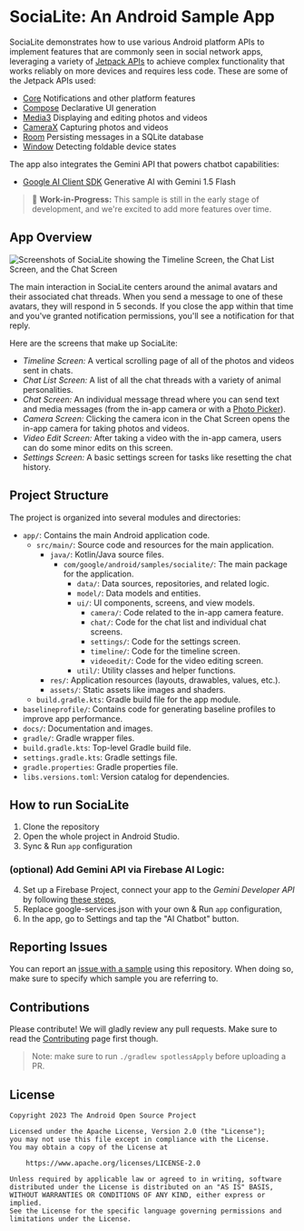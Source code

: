 # SociaLite: An Android Sample App

SociaLite demonstrates how to use various Android platform APIs to implement features that
are commonly seen in social network apps, leveraging a variety of
[Jetpack APIs](https://developer.android.com/jetpack/getting-started) to achieve complex
functionality that works reliably on more devices and requires less code. These are some of the
Jetpack APIs used:

 - [Core](https://developer.android.com/jetpack/androidx/releases/core) Notifications and other platform features
 - [Compose](https://developer.android.com/jetpack/androidx/releases/compose) Declarative UI generation
 - [Media3](https://developer.android.com/jetpack/androidx/releases/media3) Displaying and editing photos and videos
 - [CameraX](https://developer.android.com/jetpack/androidx/releases/camera) Capturing photos and videos
 - [Room](https://developer.android.com/jetpack/androidx/releases/room) Persisting messages in a SQLite database
 - [Window](https://developer.android.com/jetpack/androidx/releases/window) Detecting foldable device states

The app also integrates the Gemini API that powers chatbot capabilities:

 - [Google AI Client SDK](https://developer.android.com/ai/google-ai-client-sdk) Generative AI with Gemini 1.5 Flash


> 🚧 **Work-in-Progress:** This sample is still in the early stage of development, and we're excited to add more features over time.

## App Overview

![Screenshots of SociaLite showing the Timeline Screen, the Chat List Screen, and the Chat Screen](docs/images/screenshots.png "SociaLite screenshots")

The main interaction in SociaLite centers around the animal avatars and their associated chat
threads. When you send a message to one of these avatars, they will respond in 5 seconds. If you
close the app within that time and you've granted notification permissions, you'll see a
notification for that reply.

Here are the screens that make up SociaLite:

 - *Timeline Screen:* A vertical scrolling page of all of the photos and videos sent in chats.
 - *Chat List Screen:* A list of all the chat threads with a variety of animal personalities.
 - *Chat Screen:* An individual message thread where you can send text and media
    messages (from the in-app camera or with a
    [Photo Picker](https://developer.android.com/training/data-storage/shared/photopicker)).
 - *Camera Screen:* Clicking the camera icon in the Chat Screen opens the in-app camera for taking photos and videos.
 - *Video Edit Screen:* After taking a video with the in-app camera, users can do some minor edits on this screen.
 - *Settings Screen:* A basic settings screen for tasks like resetting the chat history.

## Project Structure

The project is organized into several modules and directories:

-   `app/`: Contains the main Android application code.
    -   `src/main/`: Source code and resources for the main application.
        -   `java/`: Kotlin/Java source files.
            -   `com/google/android/samples/socialite/`: The main package for the application.
                -   `data/`: Data sources, repositories, and related logic.
                -   `model/`: Data models and entities.
                -   `ui/`: UI components, screens, and view models.
                    -   `camera/`: Code related to the in-app camera feature.
                    -   `chat/`: Code for the chat list and individual chat screens.
                    -   `settings/`: Code for the settings screen.
                    -   `timeline/`: Code for the timeline screen.
                    -   `videoedit/`: Code for the video editing screen.
                -   `util/`: Utility classes and helper functions.
        -   `res/`: Application resources (layouts, drawables, values, etc.).
        -   `assets/`: Static assets like images and shaders.
    -   `build.gradle.kts`: Gradle build file for the app module.
-   `baselineprofile/`: Contains code for generating baseline profiles to improve app performance.
-   `docs/`: Documentation and images.
-   `gradle/`: Gradle wrapper files.
-   `build.gradle.kts`: Top-level Gradle build file.
-   `settings.gradle.kts`: Gradle settings file.
-   `gradle.properties`: Gradle properties file.
-   `libs.versions.toml`: Version catalog for dependencies.

## How to run SociaLite

1. Clone the repository
2. Open the whole project in Android Studio.
3. Sync & Run `app` configuration

### (optional) Add Gemini API via Firebase AI Logic:
4. Set up a Firebase Project, connect your app to the _Gemini Developer API_ by following [these steps](https://firebase.google.com/docs/ai-logic/get-started?platform=android&api=dev),
5. Replace google-services.json with your own & Run `app` configuration,
6. In the app, go to Settings and tap the "AI Chatbot" button.

## Reporting Issues

You can report an [issue with a sample](https://github.com/android/socialite/issues) using
this repository. When doing so, make sure to specify which sample you are referring to.

## Contributions

Please contribute! We will gladly review any pull requests.
Make sure to read the [Contributing](CONTRIBUTING.md) page first though.

> Note: make sure to run `./gradlew spotlessApply` before uploading a PR.

## License

```
Copyright 2023 The Android Open Source Project
 
Licensed under the Apache License, Version 2.0 (the "License");
you may not use this file except in compliance with the License.
You may obtain a copy of the License at

    https://www.apache.org/licenses/LICENSE-2.0

Unless required by applicable law or agreed to in writing, software
distributed under the License is distributed on an "AS IS" BASIS,
WITHOUT WARRANTIES OR CONDITIONS OF ANY KIND, either express or implied.
See the License for the specific language governing permissions and
limitations under the License.
```
